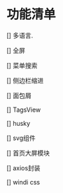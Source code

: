 # 功能清单
[] 多语言.

[] 全屏

[] 菜单搜索

[] 侧边栏缩进

[] 面包屑

[] TagsView

[] husky

[] svg组件

[] 首页大屏模块

[] axios封装

[] windi css

